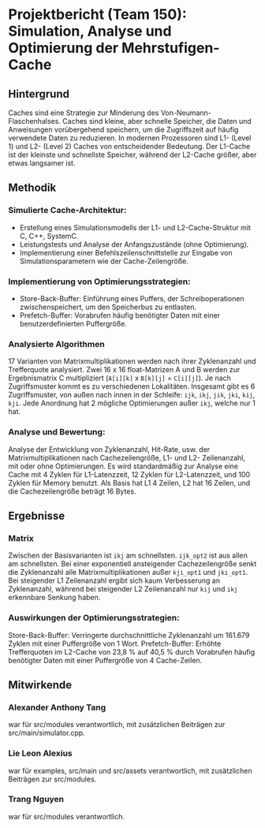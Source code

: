 # Projektbericht (Team 150): Simulation, Analyse und Optimierung der Mehrstufigen-Cache
## Hintergrund
Caches sind eine Strategie zur Minderung des Von-Neumann-Flaschenhalses.
Caches sind kleine, aber schnelle Speicher, die Daten und Anweisungen vorübergehend speichern, um die Zugriffszeit auf häufig verwendete Daten zu reduzieren. In modernen Prozessoren sind L1- (Level 1) und L2- (Level 2) Caches von entscheidender Bedeutung. Der L1-Cache ist der kleinste und schnellste Speicher, während der L2-Cache größer, aber etwas langsamer ist.
## Methodik
### Simulierte Cache-Architektur:
- Erstellung eines Simulationsmodells der L1- und L2-Cache-Struktur mit C, C++, SystemC.
- Leistungstests und Analyse der Anfangszustände (ohne Optimierung).
- Implementierung einer Befehlszeilenschnittstelle zur Eingabe von Simulationsparametern wie der Cache-Zeilengröße.
### Implementierung von Optimierungsstrategien:
- Store-Back-Buffer: Einführung eines Puffers, der Schreiboperationen zwischenspeichert, um den Speicherbus zu entlasten.
- Prefetch-Buffer: Vorabrufen häufig benötigter Daten mit einer benutzerdefinierten Puffergröße.
### Analysierte Algorithmen
17 Varianten von Matrixmultiplikationen werden nach ihrer Zyklenanzahl und Trefferquote analysiert. Zwei 16 x 16 float-Matrizen A und B werden zur Ergebnismatrix C multipliziert (`A[i][k]` x  `B[k][j]` =  `C[i][j]`). Je nach Zugriffsmuster kommt es zu verschiedenen Lokalitäten. Insgesamt gibt es 6 Zugriffsmuster, von außen nach innen in der Schleife: `ijk`, `ikj`, `jik`, `jki`, `kij`, `kji`. Jede Anordnung hat 2 mögliche Optimierungen außer `ikj`, welche nur 1 hat.
### Analyse und Bewertung:
Analyse der Entwicklung von Zyklenanzahl, Hit-Rate, usw. der Matrixmultiplikationen nach Cachezeilengröße, L1- und L2- Zeilenanzahl, mit oder ohne Optimierungen. Es wird standardmäßig zur Analyse eine Cache mit 4 Zyklen für L1-Latenzzeit, 12 Zyklen für L2-Latenzzeit, und 100 Zyklen für Memory benutzt. Als Basis hat L1 4 Zeilen, L2 hat 16 Zeilen, und die Cachezeilengröße beträgt 16 Bytes.
## Ergebnisse
### Matrix
Zwischen der Basisvarianten ist `ikj` am schnellsten. `ijk_opt2` ist aus allen am schnellsten. Bei einer exponentiell ansteigender Cachezeilengröße senkt die Zyklenanzahl alle Matrixmultiplikationen außer `kji_opt1` und `jki_opt1`.
Bei steigender L1 Zeilenanzahl ergibt sich kaum Verbesserung an Zyklenanzahl, während bei steigender L2 Zeilenanzahl nur `kij` und `ikj` erkennbare Senkung haben.
### Auswirkungen der Optimierungsstrategien:
Store-Back-Buffer: Verringerte durchschnittliche Zyklenanzahl um 161.679 Zyklen mit einer Puffergröße von 1 Wort.
Prefetch-Buffer: Erhöhte Trefferquoten im L2-Cache von 23,8 % auf 40,5 % durch Vorabrufen häufig benötigter Daten mit einer Puffergröße von 4 Cache-Zeilen.
## Mitwirkende
### Alexander Anthony Tang
war für src/modules verantwortlich, mit zusätzlichen Beiträgen zur src/main/simulator.cpp.
### Lie Leon Alexius
war für examples, src/main und src/assets verantwortlich, mit zusätzlichen Beiträgen zur src/modules.
### Trang Nguyen
war für src/modules verantwortlich.
